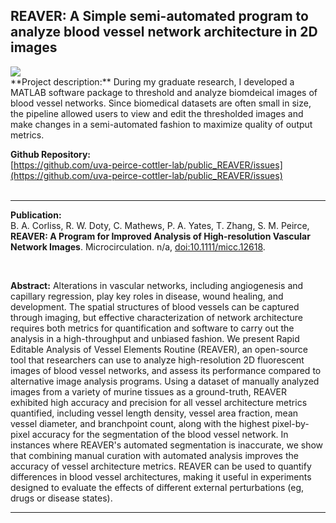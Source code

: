 ## REAVER: A Simple semi-automated program to analyze blood vessel network architecture in 2D images

<img src="https://bacorliss.github.io/images/project_reaver.png?raw=true"/>
<br>
**Project description:** During my graduate research, I developed a MATLAB software package to threshold and analyze biomdeical images of blood vessel networks. Since biomedical datasets are often small in size, the pipeline allowed users to view and edit the thresholded images and make changes in a semi-automated fashion to maximize quality of output metrics.


**Github Repository:** <br>
[https://github.com/uva-peirce-cottler-lab/public_REAVER/issues](https://github.com/uva-peirce-cottler-lab/public_REAVER/issues)
<br><br>


------

**Publication:** <br>
B. A. Corliss, R. W. Doty, C. Mathews, P. A. Yates, T. Zhang, S. M. Peirce, **REAVER: A Program for Improved Analysis of High-resolution Vascular Network Images**. Microcirculation. n/a, [doi:10.1111/micc.12618](doi:10.1111/micc.12618).

<br>

**Abstract:** 
Alterations in vascular networks, including angiogenesis and capillary regression, play key roles in disease, wound healing, and development. The spatial structures of blood vessels can be captured through imaging, but effective characterization of network architecture requires both metrics for quantification and software to carry out the analysis in a high-throughput and unbiased fashion. We present Rapid Editable Analysis of Vessel Elements Routine (REAVER), an open-source tool that researchers can use to analyze high-resolution 2D fluorescent images of blood vessel networks, and assess its performance compared to alternative image analysis programs. Using a dataset of manually analyzed images from a variety of murine tissues as a ground-truth, REAVER exhibited high accuracy and precision for all vessel architecture metrics quantified, including vessel length density, vessel area fraction, mean vessel diameter, and branchpoint count, along with the highest pixel-by-pixel accuracy for the segmentation of the blood vessel network. In instances where REAVER's automated segmentation is inaccurate, we show that combining manual curation with automated analysis improves the accuracy of vessel architecture metrics. REAVER can be used to quantify differences in blood vessel architectures, making it useful in experiments designed to evaluate the effects of different external perturbations (eg, drugs or disease states).

-------